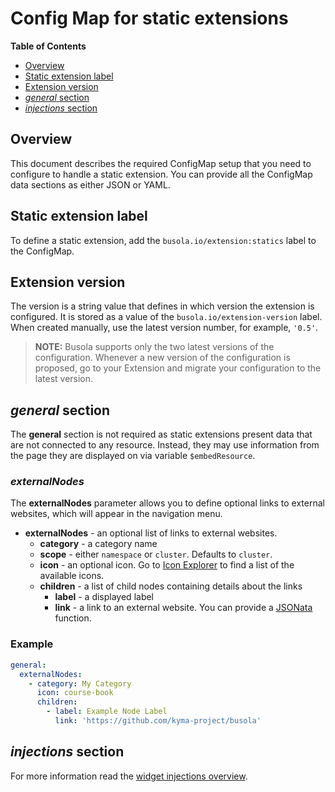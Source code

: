 # Config Map for static extensions

**Table of Contents**

- [Overview](#overview)
- [Static extension label](#static-extension-label)
- [Extension version](#extension-version)
- [_general_ section](#general-section)
- [_injections_ section](#injections-section)

## Overview

This document describes the required ConfigMap setup that you need to configure to handle a static extension.
You can provide all the ConfigMap data sections as either JSON or YAML.

## Static extension label

To define a static extension, add the `busola.io/extension:statics` label to the ConfigMap.

## Extension version

The version is a string value that defines in which version the extension is configured. It is stored as a value of the `busola.io/extension-version` label. When created manually, use the latest version number, for example, `'0.5'`.

> **NOTE:** Busola supports only the two latest versions of the configuration. Whenever a new version of the configuration is proposed, go to your Extension and migrate your configuration to the latest version.

## _general_ section

The **general** section is not required as static extensions present data that are not connected to any resource. Instead, they may use information from the page they are displayed on via variable `$embedResource`.

### _externalNodes_

The **externalNodes** parameter allows you to define optional links to external websites, which will appear in the navigation menu.

- **externalNodes** - an optional list of links to external websites.
  - **category** - a category name
  - **scope** - either `namespace` or `cluster`. Defaults to `cluster`.
  - **icon** - an optional icon. Go to [Icon Explorer](https://sdk.openui5.org/test-resources/sap/m/demokit/iconExplorer/webapp/index.html#/overview) to find a list of the available icons.
  - **children** - a list of child nodes containing details about the links
    - **label** - a displayed label
    - **link** - a link to an external website. You can provide a [JSONata](jsonata.md) function.

### Example

```yaml
general:
  externalNodes:
    - category: My Category
      icon: course-book
      children:
        - label: Example Node Label
          link: 'https://github.com/kyma-project/busola'
```

## _injections_ section

For more information read the [widget injections overview](./70-widget-injection.md).
